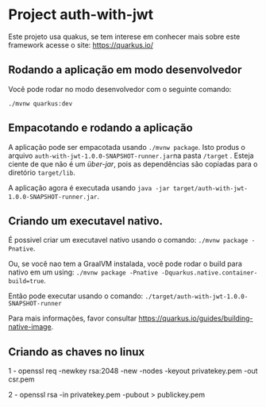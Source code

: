 # Project auth-with-jwt

Este projeto usa quakus, se tem interese em conhecer mais sobre
este framework acesse o site: https://quarkus.io/

## Rodando a aplicação em modo desenvolvedor

Você pode rodar no modo desenvolvedor com o seguinte comando:
```
./mvnw quarkus:dev
```

## Empacotando e rodando a aplicação

A aplicação pode ser empacotada usando `./mvnw package`.
Isto produs o arquivo `auth-with-jwt-1.0.0-SNAPSHOT-runner.jar`na pasta `/target` .
Esteja ciente de que não é um _über-jar_, pois as dependências são copiadas para o diretório `target/lib`.

A aplicação agora é executada usando `java -jar target/auth-with-jwt-1.0.0-SNAPSHOT-runner.jar`.

## Criando um executavel nativo.

É possivel criar um executavel nativo usando o comando: `./mvnw package -Pnative`.

Ou, se você nao tem a GraalVM instalada, você pode rodar o build para nativo em um using: `./mvnw package -Pnative -Dquarkus.native.container-build=true`.

Então pode executar usando o comando: `./target/auth-with-jwt-1.0.0-SNAPSHOT-runner`

Para mais informações, favor consultar https://quarkus.io/guides/building-native-image.

## Criando as chaves no linux

1 - openssl req -newkey rsa:2048 -new -nodes -keyout privatekey.pem -out csr.pem

2 - openssl rsa -in privatekey.pem -pubout > publickey.pem
